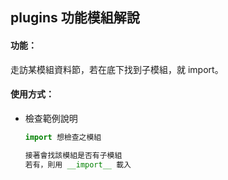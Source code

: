## plugins 功能模組解說

#### 功能：
走訪某模組資料節，若在底下找到子模組，就 import。

#### 使用方式：

*   檢查範例說明

    ```python
    import 想檢查之模組

    接著會找該模組是否有子模組
    若有，則用 __import__ 載入
    ```
